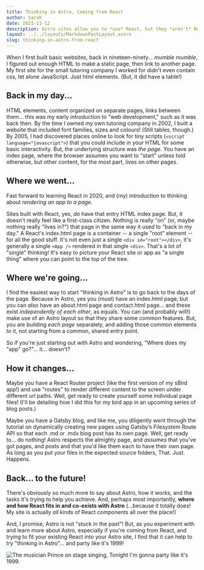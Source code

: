 ```yaml
---
title: Thinking in Astro, Coming from React
author: Sarah
date: 2021-11-12
description: Astro sites allow you to *use* React, but they *aren't* React, themselves. Understanding the differences between React and Astro can help you get started more quickly, so here are some thoughts on how to think like an Astro-naut!
layout: ../../layouts/MarkdownPostLayout.astro
slug: thinking-in-astro-from-react
---
```

When I first built basic websites, back in nineteen-ninety... *mumble mumble*, I figured out enough HTML to make a static page, then link to another page. My first site for the small tutoring company I worked for didn't even contain css, let alone JavaScript. Just html elements. (But, it did have a table!)

## Back in my day...

HTML elements, content organized on separate pages, links between them... this was my early introduction to "web development," such as it was back then. By the time I owned my own tutoring company in 2002, I built a website that included font families, sizes and colours! (Still tables, though.) By 2005, I had discovered places online to look for tiny scripts (`<script language="javascript">`) that you could include in your HTML for some basic interactivity. But, the underlying structure was *the page.* You have an index page, where the browser assumes you want to "start" unless told otherwise, but other content, for the most part, lives on other pages.

## Where we went...

Fast forward to learning React in 2020, and (my) introduction to thinking about *rendering an app to a page*.

Sites built with React, yes, *do* have that entry HTML index page. But, it doesn't really feel like a first-class citizen. Nothing is really "on" (or, maybe nothing really "lives in?") that page in the same way it used to "back in my day." A React's index.html page is a container -- a single "root" element -- for all the good stuff. It's not even just a single `<div id="root"></div>`, it's generally a single `<App />` rendered in that single `<div>`. That's a lot of "single" thinking! It's easy to picture your React site or app as "a single thing" where you can point to the top of the tree.

## Where we're going...

I find the easiest way to start "thinking in Astro" is to go back to the days of the page. Because in Astro, yes you (must) have an index.html page, but you can *also* have an about.html page and contact.html page... and these exist *independently of each other*, as equals. You can (and probably will!) make use of an Astro layout so that they share some common features. But, you are building *each page* separately, and adding those common elements *to it*, not starting from a common, shared entry point.

So if you're just starting out with Astro and wondering, "Where does my "app" go?"... it... doesn't? 

## How it changes...

Maybe you have a React Router project (like the first version of my sBird app!) and use "routes" to render different content to the screen under different url paths. Well, get ready to create yourself some individual page files! (I'll be detailing how I did this for my bird app in an upcoming series of blog posts.)

Maybe you have a Gatsby blog, and like me, you diligently went through the tutorial on dynamically creating new pages using Gatsby’s Filesystem Route API so that each .md or .mdx blog post has its own page. Well, get ready to... do nothing! Astro respects the almighty page, and *assumes* that you've got pages, and posts and that you'd like them each to have their own page. As long as you put your files in the expected source folders, That. Just. Happens.

## Back... to the future!

There's obviously so much more to say about Astro, how it works, and the tasks it's trying to help you achieve. And, perhaps most importantly, **where and how React fits in and co-exists with Astro** (...because it totally does! My site is actually *all* kinds of React components all over the place!)

And, I promise, Astro is not "stuck in the past"! But, as you experiment with and learn more about Astro, especially if you're coming from React, and trying to fit your existing React into your Astro site, I find that it can help to try "thinking in Astro"... and party like it's 1999!

![The musician Prince on stage singing, Tonight I'm gonna party like it's 1999.](https://media.publit.io/file/RJD/200.gif)